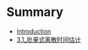 # Summary

* [Introduction](README.md)
* [3.1_批量式离散时间估计](3_Linear_Gaussian_Estimation/Batch_Discrete-Time_Estimation.md)

